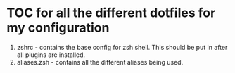 # TOC for all the different dotfiles for my configuration

1. zshrc - contains the base config for zsh shell. This should be put in after all plugins are installed.
2. aliases.zsh - contains all the different aliases being used.